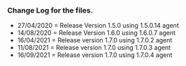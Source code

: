 ### Change Log for the files.

- 27/04/2020 = Release Version 1.5.0 using 1.5.0.14 agent
- 14/08/2020 = Release Version 1.6.0 using 1.6.0.7 agent
- 16/04/2021 = Release version 1.7.0 using 1.7.0.2 agent
- 11/08/2021 = Release version 1.7.0 using 1.7.0.3 agent
- 16/09/2021 = Release version 1.7.0 using 1.7.0.4 agent